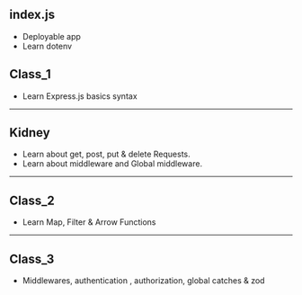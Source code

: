 ## index.js
- Deployable app
- Learn dotenv 
 
 ## Class_1 
 - Learn Express.js basics syntax
---
## Kidney
- Learn about get, post, put & delete Requests.
- Learn about middleware and Global middleware.
---
## Class_2
- Learn Map, Filter & Arrow Functions
---
## Class_3
- Middlewares, authentication , authorization, global catches & zod
